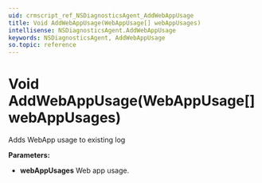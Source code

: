 ```yaml
---
uid: crmscript_ref_NSDiagnosticsAgent_AddWebAppUsage
title: Void AddWebAppUsage(WebAppUsage[] webAppUsages)
intellisense: NSDiagnosticsAgent.AddWebAppUsage
keywords: NSDiagnosticsAgent, AddWebAppUsage
so.topic: reference
---
```


# Void AddWebAppUsage(WebAppUsage[] webAppUsages)

Adds WebApp usage to existing log

**Parameters:**
 - **webAppUsages** Web app usage.
